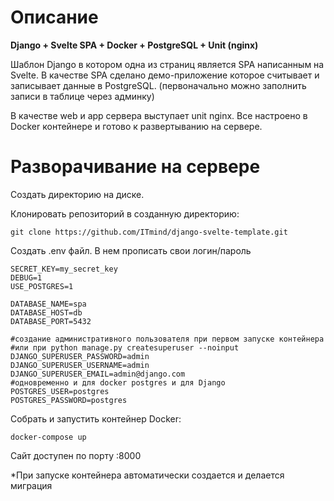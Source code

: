 
# Описание

**Django + Svelte SPA + Docker + PostgreSQL + Unit (nginx)**

Шаблон Django в котором одна из страниц является SPA написанным на Svelte.
В качестве SPA сделано демо-приложение которое считывает и записывает данные в PostgreSQL.
(первоначально можно заполнить записи в таблице через админку)

В качестве web и app сервера выступает unit nginx.
Все настроено в Docker контейнере и готово к развертыванию на сервере.


# Разворачивание на сервере

Создать директорию на диске.

Клонировать репозиторий в созданную директорию:
```shell
git clone https://github.com/ITmind/django-svelte-template.git
```

Создать .env файл. В нем прописать свои логин/пароль

```dotenv
SECRET_KEY=my_secret_key
DEBUG=1
USE_POSTGRES=1

DATABASE_NAME=spa
DATABASE_HOST=db
DATABASE_PORT=5432

#создание административного пользователя при первом запуске контейнера
#или при python manage.py createsuperuser --noinput
DJANGO_SUPERUSER_PASSWORD=admin
DJANGO_SUPERUSER_USERNAME=admin
DJANGO_SUPERUSER_EMAIL=admin@django.com
#одновременно и для docker postgres и для Django
POSTGRES_USER=postgres
POSTGRES_PASSWORD=postgres
```

Собрать и запустить контейнер Docker:
```shell
docker-compose up
```

Сайт доступен по порту :8000

*При запуске контейнера автоматически создается и делается миграция